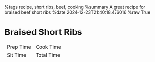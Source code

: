 %tags recipe, short ribs, beef, cooking
%summary A great recipe for braised beef short ribs
%date 2024-12-23T21:40:18.476016
%raw True

# Braised Short Ribs

<div>
    <table>
        <thead>
            <tr>
                <td>Prep Time</td>
                <td>Cook Time</td>
            </tr>
            <tr>
                <td>Sit Time</td>
                <td>Total Time</td>
            </tr>
        </thead>
        <tbody>
        </tbody>
    </table>
</div>